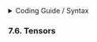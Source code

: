 

<details>

<summary>Coding Guide / Syntax</summary>

7.1. [Scalars](../scalar/README.md)<br>
7.2. [Display of Results](../display/README.md)<br>
7.3. [Vectors](../vector/README.md)<br>
7.4. [Matrices](../matrix/README.md)<br>
7.5. [Linear Algebra](../linear-algebra/README.md)<br>

_7.6. Tensors_<br>

7.7. [FILE I/O](../file-io/README.md)<br>
7.8. [Debug Modes](../debug/README.md)<br>


</details>



### 7.6. Tensors

